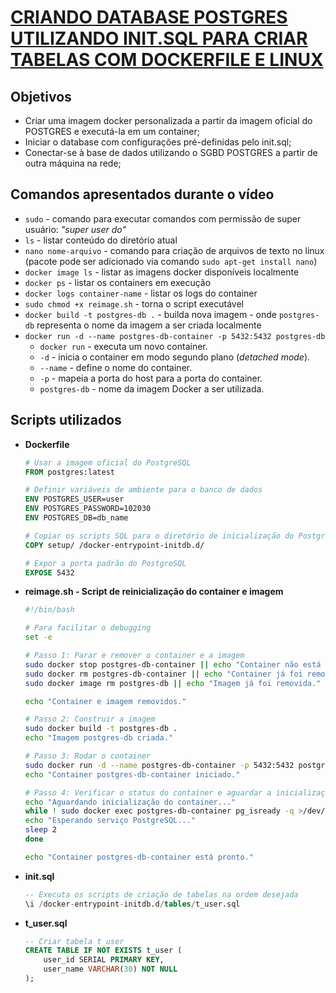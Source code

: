 # [CRIANDO DATABASE POSTGRES UTILIZANDO INIT.SQL PARA CRIAR TABELAS COM DOCKERFILE E LINUX]()

## Objetivos
- Criar uma imagem docker personalizada a partir da imagem oficial do POSTGRES e executá-la em um container;
- Iniciar o database com configurações pré-definidas pelo init.sql;
- Conectar-se à base de dados utilizando o SGBD POSTGRES a partir de outra máquina na rede;

## Comandos apresentados durante o vídeo
- `sudo` - comando para executar comandos com permissão de super usuário: _"super user do"_
- `ls` - listar conteúdo do diretório atual
- `nano nome-arquivo` - comando para criação de arquivos de texto no linux (pacote pode ser adicionado via comando `sudo apt-get install nano`)
- `docker image ls` - listar as imagens docker disponíveis localmente
- `docker ps` - listar os containers em execução
- `docker logs container-name` - listar os logs do container
- `sudo chmod +x reimage.sh` - torna o script executável
- `docker build -t postgres-db .` - builda nova imagem - onde `postgres-db` representa o nome da imagem a ser criada localmente
- `docker run -d --name postgres-db-container -p 5432:5432 postgres-db`  
    - `docker run` - executa um novo container.
    - `-d` - inicia o container em modo segundo plano (_detached mode_).
    - `--name` - define o nome do container.
    - `-p` - mapeia a porta do host para a porta do container.
    - `postgres-db` - nome da imagem Docker a ser utilizada.

## Scripts utilizados
- **Dockerfile**
    ```Dockerfile
    # Usar a imagem oficial do PostgreSQL
    FROM postgres:latest

    # Definir variáveis de ambiente para o banco de dados
    ENV POSTGRES_USER=user
    ENV POSTGRES_PASSWORD=102030
    ENV POSTGRES_DB=db_name

    # Copiar os scripts SQL para o diretório de inicialização do PostgreSQL
    COPY setup/ /docker-entrypoint-initdb.d/

    # Expor a porta padrão do PostgreSQL
    EXPOSE 5432
    ```

- **reimage.sh - Script de reinicialização do container e imagem**
    ```bash
    #!/bin/bash

    # Para facilitar o debugging
    set -e

    # Passo 1: Parar e remover o container e a imagem
    sudo docker stop postgres-db-container || echo "Container não está em execução."
    sudo docker rm postgres-db-container || echo "Container já foi removido."
    sudo docker image rm postgres-db || echo "Imagem já foi removida."

    echo "Container e imagem removidos."

    # Passo 2: Construir a imagem
    sudo docker build -t postgres-db .
    echo "Imagem postgres-db criada."

    # Passo 3: Rodar o container
    sudo docker run -d --name postgres-db-container -p 5432:5432 postgres-db
    echo "Container postgres-db-container iniciado."

    # Passo 4: Verificar o status do container e aguardar a inicialização
    echo "Aguardando inicialização do container..."
    while ! sudo docker exec postgres-db-container pg_isready -q >/dev/null 2>&1; do
    echo "Esperando serviço PostgreSQL..."
    sleep 2
    done

    echo "Container postgres-db-container está pronto."
    ```
    
- **init.sql**
    ```sql
    -- Executa os scripts de criação de tabelas na ordem desejada
    \i /docker-entrypoint-initdb.d/tables/t_user.sql
    ```

- **t_user.sql**
    ```sql
    -- Criar tabela t_user
    CREATE TABLE IF NOT EXISTS t_user (
        user_id SERIAL PRIMARY KEY, 
        user_name VARCHAR(30) NOT NULL
    );
    ```
    

